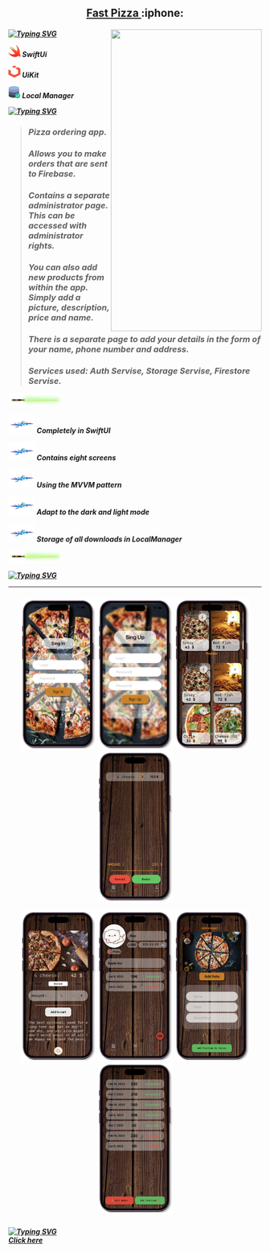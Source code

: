 
<!--- TOP ---> 
<h2 align="center">    <a href="https://github.com/karamanets/FastPizza" target="_blank">  Fast Pizza  </a>:iphone:
  
<!--- leading for body ---> 
<h5 align="lefth">
  
<!--- GIF iPnone ---> 
<p><img align="right" src="https://github.com/karamanets/FastPizza/blob/main/readme/FastPizzaGIF.gif" width="300" height="600" /></p>
  
  
<!--- Tag header --->
<a href="https://git.io/typing-svg"><img src="https://readme-typing-svg.demolab.com?font=Fira+Code&size=25&pause=1000&color=9356A0&width=435&lines=Frameworks" alt="Typing SVG" /></a>
  
  
<!--- Tag --->
<img src="https://github.com/karamanets/karamanets/blob/main/icon/IconSwiftUi.png" width="24" height="24">      SwiftUi

<img src="https://github.com/karamanets/karamanets/blob/main/icon/IconUiKit.png" width="24" height="24">        UiKit

<img src="https://github.com/karamanets/karamanets/blob/main/icon/IconDatabase.png" width="24" height="24">     Local Manager
  
  
<!--- about header --->
<a href="https://git.io/typing-svg"><img src="https://readme-typing-svg.demolab.com?font=Fira+Code&size=23&pause=1000&color=9356A0&width=435&lines=About+the+project" alt="Typing SVG" /></a>  
  

 
<!--- about text --->  
  
>### Pizza ordering app.  
>### Allows you to make orders that are sent to Firebase. 
>### Contains a separate administrator page. This can be accessed with administrator rights.
>### You can also add new products from within the app. Simply add a picture, description, price and name.
>### There is a separate page to add your details in the form of your name, phone number and address.
>### Services used: Auth Servise, Storage Servise, Firestore Servise.
  

<!--- Gamepad --->  
<img src="https://github.com/karamanets/karamanets/blob/main/logo3.png" width="106" height="24">

<!--- about ---> 
  
![picture1](https://github.com/karamanets/karamanets/blob/main/icon/Lightning1.png)  Completely in SwiftUI
  
![picture1](https://github.com/karamanets/karamanets/blob/main/icon/Lightning1.png)  Contains eight screens
    
![picture1](https://github.com/karamanets/karamanets/blob/main/icon/Lightning1.png)  Using the MVVM pattern
  
![picture1](https://github.com/karamanets/karamanets/blob/main/icon/Lightning1.png)  Adapt to the dark and light mode

![picture1](https://github.com/karamanets/karamanets/blob/main/icon/Lightning1.png)  Storage of all downloads in LocalManager
  

<!--- Gamepad ---> 
<img src="https://github.com/karamanets/karamanets/blob/main/logo3.png" width="106" height="24">
  
<!--- typing Screen ---> 
 
[![Typing SVG](https://readme-typing-svg.demolab.com?font=Fira+Code&size=35&pause=1000&color=9356A0&width=435&lines=Screens)](https://git.io/typing-svg)  
____
  
 <h4 align="center">  
  
 <!--- Screens List --->
  
<img src="https://github.com/karamanets/FastPizza/blob/main/readme/screen1.png" width="150" height="300">  <img src="https://github.com/karamanets/FastPizza/blob/main/readme/screen2.png" width="150" height="300">   <img src="https://github.com/karamanets/FastPizza/blob/main/readme/screen3.png" width="150" height="300">  <img src="https://github.com/karamanets/FastPizza/blob/main/readme/screen4.png" width="150" height="300">  
 
<img src="https://github.com/karamanets/FastPizza/blob/main/readme/screen5.png" width="150" height="300"> <img src="https://github.com/karamanets/FastPizza/blob/main/readme/screen6.png" width="150" height="300">  <img src="https://github.com/karamanets/FastPizza/blob/main/readme/screen7.png" width="150" height="300">   <img src="https://github.com/karamanets/FastPizza/blob/main/readme/screen8.png" width="150" height="300"> 
  
<h5 align="lefth">
  
<h5 align="left">
 
<!--- Download --->
[![Typing SVG](https://readme-typing-svg.demolab.com?font=Fira+Code&size=15&pause=1000&color=A0140C&width=435&lines=Download+the+repository)](https://git.io/typing-svg)  
[Click here](https://github.com/karamanets/FastPizza/blob/main/readme/Download.md)
  

